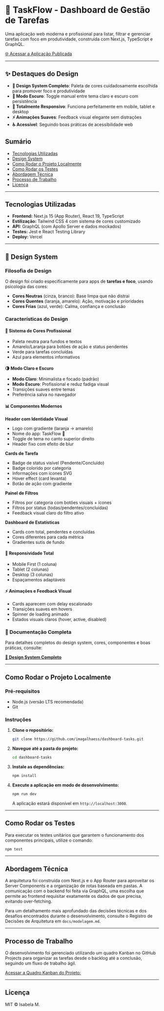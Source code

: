 # 🚀 TaskFlow - Dashboard de Gestão de Tarefas

Uma aplicação web moderna e profissional para listar, filtrar e gerenciar tarefas com foco em produtividade, construída com Next.js, TypeScript e GraphQL.

[🌐 Acessar a Aplicação Publicada](https://dashboard-tasks-y8sz.vercel.app/)

---

## ✨ Destaques do Design

- **🎨 Design System Completo**: Paleta de cores cuidadosamente escolhida para promover foco e produtividade
- **🌙 Modo Escuro**: Toggle manual entre tema claro e escuro com persistência
- **📱 Totalmente Responsivo**: Funciona perfeitamente em mobile, tablet e desktop
- **⚡ Animações Suaves**: Feedback visual elegante sem distrações
- **♿ Acessível**: Seguindo boas práticas de acessibilidade web

## Sumário

- [Tecnologias Utilizadas](#tecnologias-utilizadas)
- [Design System](#design-system)
- [Como Rodar o Projeto Localmente](#como-rodar-o-projeto-localmente)
- [Como Rodar os Testes](#como-rodar-os-testes)
- [Abordagem Técnica](#abordagem-técnica)
- [Processo de Trabalho](#processo-de-trabalho)
- [Licença](#licença)

---

## Tecnologias Utilizadas

- **Frontend:** Next.js 15 (App Router), React 19, TypeScript
- **Estilização:** Tailwind CSS 4 com sistema de cores customizado
- **API:** GraphQL (com Apollo Server e dados mockados)
- **Testes:** Jest e React Testing Library
- **Deploy:** Vercel

---

## 🎨 Design System

### Filosofia de Design

O design foi criado especificamente para apps de **tarefas e foco**, usando psicologia das cores:

- **Cores Neutras** (cinza, branco): Base limpa que não distrai
- **Cores Quentes** (laranja, amarelo): Ação, motivação e prioridades
- **Cores Frias** (azul, verde): Calma, confiança e conclusão

### Características do Design

#### 🎯 Sistema de Cores Profissional

- Paleta neutra para fundos e textos
- Amarelo/Laranja para botões de ação e status pendentes
- Verde para tarefas concluídas
- Azul para elementos informativos

#### 🌗 Modo Claro e Escuro

- **Modo Claro**: Minimalista e focado (padrão)
- **Modo Escuro**: Profissional e reduz fadiga visual
- Transições suaves entre temas
- Preferência salva no navegador

#### 📊 Componentes Modernos

**Header com Identidade Visual**

- Logo com gradiente (laranja → amarelo)
- Nome do app: TaskFlow 🚀
- Toggle de tema no canto superior direito
- Header fixo com efeito de blur

**Cards de Tarefa**

- Badge de status visível (Pendente/Concluído)
- Badge colorido por categoria
- Informações com ícones SVG
- Hover effect (card levanta)
- Botão de ação com gradiente

**Painel de Filtros**

- Filtros por categoria com botões visuais + ícones
- Filtros por status (todas/pendentes/concluídas)
- Feedback visual claro do filtro ativo

**Dashboard de Estatísticas**

- Cards com total, pendentes e concluídas
- Cores diferentes para cada métrica
- Gradientes sutis de fundo

#### 📱 Responsividade Total

- Mobile First (1 coluna)
- Tablet (2 colunas)
- Desktop (3 colunas)
- Espaçamentos adaptáveis

#### ⚡ Animações e Feedback Visual

- Cards aparecem com delay escalonado
- Transições suaves em hovers
- Spinner de loading animado
- Estados visuais claros (hover, active, disabled)

### 📖 Documentação Completa

Para detalhes completos do design system, cores, componentes e boas práticas, consulte:

**[📄 Design System Completo](docs/DESIGN_SYSTEM.md)**

---

## Como Rodar o Projeto Localmente

### Pré-requisitos

- Node.js (versão LTS recomendada)
- Git

### Instruções

1.  **Clone o repositório:**

    ```bash
    git clone https://github.com/imagalhaess/dashboard-tasks.git
    ```

2.  **Navegue até a pasta do projeto:**

    ```bash
    cd dashboard-tasks
    ```

3.  **Instale as dependências:**

    ```bash
    npm install
    ```

4.  **Execute a aplicação em modo de desenvolvimento:**
    ```bash
    npm run dev
    ```
    A aplicação estará disponível em `http://localhost:3000`.

---

## Como Rodar os Testes

Para executar os testes unitários que garantem o funcionamento dos componentes principais, utilize o comando:

```bash
npm test
```

---

## Abordagem Técnica

A arquitetura foi construída com Next.js e o App Router para aproveitar os Server Components e a organização de rotas baseada em pastas. A comunicação com o backend foi feita via GraphQL, uma escolha que permite ao frontend requisitar exatamente os dados de que precisa, evitando over-fetching.

Para um detalhamento mais aprofundado das decisões técnicas e dos desafios encontrados durante o desenvolvimento, consulte o Registro de Decisões de Arquitetura em `docs/modelagem.md`.

---

## Processo de Trabalho

O desenvolvimento foi gerenciado utilizando um quadro Kanban no GitHub Projects para organizar as tarefas desde o backlog até a conclusão, seguindo um fluxo de trabalho ágil.

[Acessar a Quadro Kanban do Projeto:](https://github.com/users/imagalhaess/projects/3)

---

## Licença

MIT © Isabela M.
